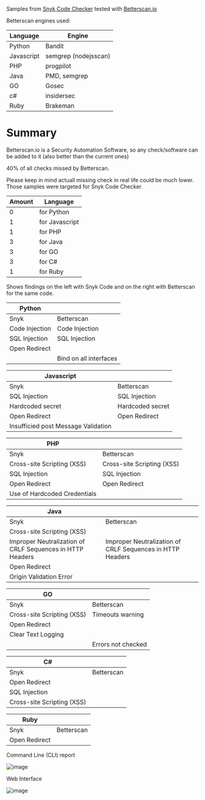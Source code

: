 Samples from [Snyk Code Checker](https://snyk.io)  tested with [Betterscan.io](https://betterscan.io)


Betterscan engines used:

|Language|Engine|
|---|---|	
|Python|Bandit|
|Javascript|semgrep (nodejsscan)|
|PHP|progpilot|
|Java|PMD, semgrep|
|GO|Gosec|
|c#|insidersec|
|Ruby|Brakeman|


# Summary

Betterscan.io is a Security Automation Software, so any check/software can be added to it (also better than the current ones)

40% of all checks missed by Betterscan.

Please keep in mind actuall missing check in real life could be much lower. Those samples were targeted for Snyk Code Checker.

|Amount|Language|
|---|---|	
|0|for Python|
|1| for Javascript|
|1| for PHP|
|3| for Java|
|3| for GO|
|3| for C#|
|1| for Ruby|




Shows findings on the left with Snyk Code and on the right with Betterscan for the same code. 

|Python||
|---|---|	
|Snyk|Betterscan|
|Code Injection|Code Injection|	
|SQL Injection|SQL Injection|
|Open Redirect||
||Bind on all interfaces|

|Javascript||
|---|---|
|Snyk|	Betterscan|
|SQL Injection	|SQL Injection|
|Hardcoded secret	|Hardcoded secret|
|Open Redirect	|Open Redirect
|Insufficied post Message Validation||

|PHP||
|---|---|
|Snyk|	Betterscan|
|Cross-site Scripting (XSS)|	Cross-site Scripting (XSS)|
|SQL Injection|	SQL Injection|
|Open Redirect	|Open Redirect	|
|Use of Hardcoded Credentials	||

|Java||
|---|---|
|Snyk|	Betterscan|
|Cross-site Scripting (XSS)	||
|Improper Neutralization of CRLF Sequences in HTTP Headers	|Improper Neutralization of CRLF Sequences in HTTP Headers|
|Open Redirect	||
|Origin Validation Error||	

|GO||
|---|---|
|Snyk|	Betterscan|
|Cross-site Scripting (XSS)|	Timeouts warning|
|Open Redirect||
|Clear Text Logging||
||Errors not checked|

|C#|	|
|---|---|
|Snyk|	Betterscan|
|Open Redirect||	
|SQL Injection	||
|Cross-site Scripting (XSS)||

|Ruby||
|---|---|	
|Snyk|	Betterscan|
|Open Redirect||	


Command Line (CLI) report

![image](https://user-images.githubusercontent.com/43061739/197542995-51016ace-80d8-4301-902a-b54ade6e00f4.png)




Web Interface

![image](https://user-images.githubusercontent.com/43061739/197459116-89d122cf-9bf2-416b-94cd-ee9e81fe03fd.png)
